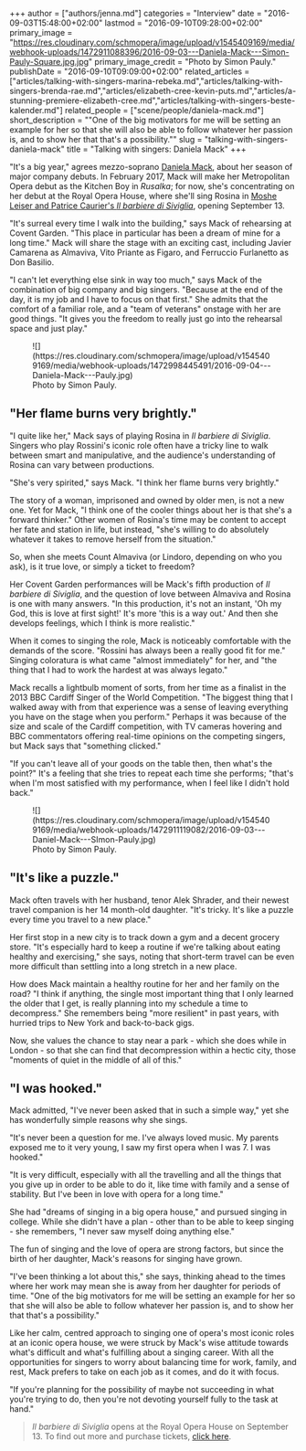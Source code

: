 +++
author = ["authors/jenna.md"]
categories = "Interview"
date = "2016-09-03T15:48:00+02:00"
lastmod = "2016-09-10T09:28:00+02:00"
primary_image = "https://res.cloudinary.com/schmopera/image/upload/v1545409169/media/webhook-uploads/1472911088396/2016-09-03---Daniela-Mack---Simon-Pauly-Square.jpg.jpg"
primary_image_credit = "Photo by Simon Pauly."
publishDate = "2016-09-10T09:09:00+02:00"
related_articles = ["articles/talking-with-singers-marina-rebeka.md","articles/talking-with-singers-brenda-rae.md","articles/elizabeth-cree-kevin-puts.md","articles/a-stunning-premiere-elizabeth-cree.md","articles/talking-with-singers-beste-kalender.md"]
related_people = ["scene/people/daniela-mack.md"]
short_description = "&quot;One of the big motivators for me will be setting an example for her so that she will also be able to follow whatever her passion is, and to show her that that&#039;s a possibility.&quot;"
slug = "talking-with-singers-daniela-mack"
title = "Talking with singers: Daniela Mack"
+++

"It's a big year," agrees mezzo-soprano [Daniela Mack](/scene/people/daniela-mack/), about her season of major company debuts. In February 2017, Mack will make her Metropolitan Opera debut as the Kitchen Boy in *Rusalka*; for now, she's concentrating on her debut at the Royal Opera House, where she'll sing Rosina in [Moshe Leiser and Patrice Caurier's *Il barbiere di Siviglia*](http://www.roh.org.uk/productions/il-barbiere-di-siviglia-by-moshe-leiser-and-patrice-caurier), opening September 13. 

"It's surreal every time I walk into the building," says Mack of rehearsing at Covent Garden. "This place in particular has been a dream of mine for a long time." Mack will share the stage with an exciting cast, including Javier Camarena as Almaviva, Vito Priante as Figaro, and Ferruccio Furlanetto as Don Basilio.

"I can't let everything else sink in way too much," says Mack of the combination of big company and big singers. "Because at the end of the day, it is my job and I have to focus on that first." She admits that the comfort of a familiar role, and a "team of veterans" onstage with her are good things. "It gives you the freedom to really just go into the rehearsal space and just play."

<figure data-type="image">
![](https://res.cloudinary.com/schmopera/image/upload/v1545409169/media/webhook-uploads/1472998445491/2016-09-04---Daniela-Mack---Pauly.jpg)
<figcaption>Photo by Simon Pauly.</figcaption>
</figure>

## "Her flame burns very brightly."

"I quite like her," Mack says of playing Rosina in *Il barbiere di Siviglia*. Singers who play Rossini's iconic role often have a tricky line to walk between smart and manipulative, and the audience's understanding of Rosina can vary between productions.

"She's very spirited," says Mack. "I think her flame burns very brightly."

The story of a woman, imprisoned and owned by older men, is not a new one. Yet for Mack, "I think one of the cooler things about her is that she's a forward thinker." Other women of Rosina's time may be content to accept her fate and station in life, but instead, "she's willing to do absolutely whatever it takes to remove herself from the situation."

So, when she meets Count Almaviva (or Lindoro, depending on who you ask), is it true love, or simply a ticket to freedom? 

Her Covent Garden performances will be Mack's fifth production of *Il barbiere di Siviglia*, and the question of love between Almaviva and Rosina is one with many answers. "In this production, it's not an instant, 'Oh my God, this is love at first sight!' It's more 'this is a way out.' And then she develops feelings, which I think is more realistic."

When it comes to singing the role, Mack is noticeably comfortable with the demands of the score. "Rossini has always been a really good fit for me." Singing coloratura is what came "almost immediately" for her, and "the thing that I had to work the hardest at was always legato."

Mack recalls a lightbulb moment of sorts, from her time as a finalist in the 2013 BBC Cardiff Singer of the World Competition. "The biggest thing that I walked away with from that experience was a sense of leaving everything you have on the stage when you perform." Perhaps it was because of the size and scale of the Cardiff competition, with TV cameras hovering and BBC commentators offering real-time opinions on the competing singers, but Mack says that "something clicked."

"If you can't leave all of your goods on the table then, then what's the point?" It's a feeling that she tries to repeat each time she performs; "that's when I'm most satisfied with my performance, when I feel like I didn't hold back."

<figure data-type="image">
![](https://res.cloudinary.com/schmopera/image/upload/v1545409169/media/webhook-uploads/1472911119082/2016-09-03---Daniel-Mack---SImon-Pauly.jpg)
<figcaption>Photo by Simon Pauly.</figcaption>
</figure>

## "It's like a puzzle."

Mack often travels with her husband, tenor Alek Shrader, and their newest travel companion is her 14 month-old daughter. "It's tricky. It's like a puzzle every time you travel to a new place."

Her first stop in a new city is to track down a gym and a decent grocery store. "It's especially hard to keep a routine if we're talking about eating healthy and exercising," she says, noting that short-term travel can be even more difficult than settling into a long stretch in a new place.

How does Mack maintain a healthy routine for her and her family on the road? "I think if anything, the single most important thing that I only learned the older that I get, is really planning into my schedule a time to decompress." She remembers being "more resilient" in past years, with hurried trips to New York and back-to-back gigs. 

Now, she values the chance to stay near a park - which she does while in London - so that she can find that decompression within a hectic city, those "moments of quiet in the middle of all of this."

## "I was hooked."

Mack admitted, "I've never been asked that in such a simple way," yet she has wonderfully simple reasons why she sings.

"It's never been a question for me. I've always loved music. My parents exposed me to it very young, I saw my first opera when I was 7. I was hooked."

"It is very difficult, especially with all the travelling and all the things that you give up in order to be able to do it, like time with family and a sense of stability. But I've been in love with opera for a long time."

She had "dreams of singing in a big opera house," and pursued singing in college. While she didn't have a plan - other than to be able to keep singing - she remembers, "I never saw myself doing anything else."

The fun of singing and the love of opera are strong factors, but since the birth of her daughter, Mack's reasons for singing have grown. 

"I've been thinking a lot about this," she says, thinking ahead to the times where her work may mean she is away from her daughter for periods of time. "One of the big motivators for me will be setting an example for her so that she will also be able to follow whatever her passion is, and to show her that that's a possibility."

Like her calm, centred approach to singing one of opera's most iconic roles at an iconic opera house, we were struck by Mack's wise attitude towards what's difficult and what's fulfilling about a singing career. With all the opportunities for singers to worry about balancing time for work, family, and rest, Mack prefers to take on each job as it comes, and do it with focus.

"If you're planning for the possibility of maybe not succeeding in what you're trying to do, then you're not devoting yourself fully to the task at hand."

>*Il barbiere di Siviglia* opens at the Royal Opera House on September 13. To find out more and purchase tickets, [click here](http://www.roh.org.uk/productions/il-barbiere-di-siviglia-by-moshe-leiser-and-patrice-caurier).

